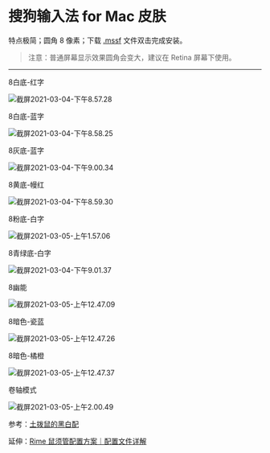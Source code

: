 # 搜狗输入法 for Mac 皮肤

特点极简；圆角 8 像素；下载 [.mssf](https://github.com/liuour/sogou/archive/main.zip) 文件双击完成安装。

> 注意：普通屏幕显示效果圆角会变大，建议在 Retina 屏幕下使用。

---

8白底-红字

![截屏2021-03-04-下午8.57.28](https://tvax3.sinaimg.cn/large/008eZBHKgy1go865hoia6j31ao04aq35.jpg)


8白底-蓝字

![截屏2021-03-04-下午8.58.25](https://tva2.sinaimg.cn/large/008eZBHKgy1go866mi07jj31ao04ajrl.jpg)


8灰底-蓝字

![截屏2021-03-04-下午9.00.34](https://tvax1.sinaimg.cn/large/008eZBHKgy1go868nnk6xj31ao04adg2.jpg)


8黄底-幔红

![截屏2021-03-04-下午8.59.30](https://tva1.sinaimg.cn/large/008eZBHKgy1go867lkm1aj31ao04awep.jpg)


8粉底-白字

![截屏2021-03-05-上午1.57.06](https://tvax2.sinaimg.cn/large/008eZBHKgy1go8eta0etij31ao04ejrl.jpg)


8青绿底-白字

![截屏2021-03-04-下午9.01.37](https://tva4.sinaimg.cn/large/008eZBHKgy1go86a6rxjgj31ao04a3yq.jpg)


8幽能

![截屏2021-03-05-上午12.47.09](https://tvax1.sinaimg.cn/large/008eZBHKgy1go8ct8eoofj31ao04et8x.jpg)


8暗色-瓷蓝

![截屏2021-03-05-上午12.47.26](https://tvax1.sinaimg.cn/large/008eZBHKgy1go8ctli9f1j31ao04e3yq.jpg)

8暗色-橘橙

![截屏2021-03-05-上午12.47.37](https://tva1.sinaimg.cn/large/008eZBHKgy1go8ctt6dkmj31ao04e3yq.jpg)


卷轴模式

![截屏2021-03-05-上午2.00.49](https://tva2.sinaimg.cn/large/008eZBHKgy1go8eya1zxgj31fv0iftc3.jpg)


参考：[土拨鼠的黑白配](https://pinyin.sogou.com/skins/detail/view/info/506543)

延伸：[Rime 鼠须管配置方案｜配置文件详解](https://github.com/liuour/rime)

